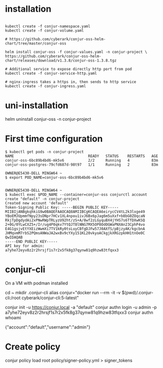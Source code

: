 # installation
```

kubectl create -f conjur-namespace.yaml
kubectl create -f conjur-volume.yaml

# https://github.com/cyberark/conjur-oss-helm-chart/tree/master/conjur-oss

helm install conjur-oss -f conjur-values.yaml -n conjur-project \
https://github.com/cyberark/conjur-oss-helm-chart/releases/download/v1.3.8/conjur-oss-1.3.8.tgz

# Additional service to expose directly http port from pod
kubectl create -f conjur-service-http.yaml

# nginx-ingress takes a https in, then sends to http service
kubectl create -f conjur-ingress.yaml
```

# uni-installation
helm uninstall conjur-oss -n conjur-project


# First time configuration
```
$ kubectl get pods -n conjur-project
NAME                                  READY   STATUS    RESTARTS   AGE
conjur-oss-6bc89b4bd6-mk5v6           2/2     Running   4          83m
conjur-oss-postgres-79cfd687d-98t97   1/1     Running   2          83m

OWNER@E5430-DELL MINGW64 ~
$ export POD_NAME=conjur-oss-6bc89b4bd6-mk5v6


OWNER@E5430-DELL MINGW64 ~
$ kubectl exec $POD_NAME --container=conjur-oss conjurctl account create "default" -n conjur-project
Created new account 'default'
Token-Signing Public Key: -----BEGIN PUBLIC KEY-----
MIIBIjANBgkqhkiG9w0BAQEFAAOCAQ8AMIIBCgKCAQEA6eirycCV4tL2k3lxge49
YBoEMJUpmmfNpy23sDNpr7HCv1XL4npou1ivJ6Bx6pJag6m5uXxf+b8bG0ZOqcaN
RkjTpDgdydAi2xPNwRWpTRLyzU92ht/zS+A/8wf2zLGyquBX4jYHS7s6TfDXwKSQ
2+0G/0YLwCXZ5+/Ir/ug4P0qkv7YtQJT8lNNG7MX5OP8OdOGWaPNXAn23CphP4vo
E4G1gsjvEtYXEizWwmXi7TV1kRy0tsLuyCBfgDJFw57J0AXfS/pBjzyAK/kgcbnA
JHMqvmM7rbS2PQmsANWaJA2wxBv9cYXy151KL20vkyoACkgjkXRGzpkHH1tnOe0C
QwIDAQAB
-----END PUBLIC KEY-----
API key for admin: a7yhe72eyv8z2r2hrsjf1s7r2x5fk8g37qynw81q9hzw83tfqxx3
```


# conjur-cli
On a VM with podman installed

cd ~
mkdir .conjur-cli
alias conjur="docker run --rm -it -v $(pwd)/.conjur-cli:/root cyberark/conjur-cli:5-latest"

conjur init -u https://conjur.local -a "default"
conjur authn login -u admin -p a7yhe72eyv8z2r2hrsjf1s7r2x5fk8g37qynw81q9hzw83tfqxx3
conjur authn whoami

{"account":"default","username":"admin"}

# Create policy
conjur policy load root policy/signer-policy.yml > signer_tokens
